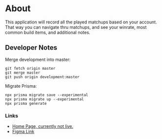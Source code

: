 # About

This application will record all the played matchups based on your account. That way you can navigate thru matchups,
and see your winrate, most common build items, and additional notes.

## Developer Notes

Merge development into master:

```
git fetch origin master
git merge master
git push origin development:master
```
Migrate Prisma:

```
npx prisma migrate save --experimental
npx prisma migrate up --experimental
npx prisma generate

```

### Links

* [Home Page, currently not live.](https://leaguedex.com)    
* [Figma Link](https://www.figma.com/file/LKOTO3yHEvZXIYbJFiIdQk/Untitled?node-id=0%3A1)
